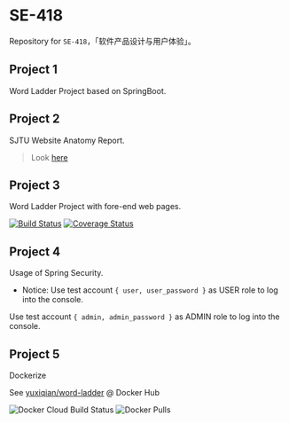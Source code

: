 # SE-418
Repository for `SE-418`，「软件产品设计与用户体验」。

## Project 1
Word Ladder Project based on SpringBoot.


## Project 2
SJTU Website Anatomy Report.

> Look [here](https://github.com/yuxiqian/SE-418/blob/master/sjtu-website-anatomy/document.md)

## Project 3
Word Ladder Project with fore-end web pages.

[![Build Status](https://travis-ci.com/yuxiqian/SE-418.svg?branch=master)](https://travis-ci.com/yuxiqian/SE-418)
[![Coverage Status](https://coveralls.io/repos/github/yuxiqian/SE-418/badge.svg?branch=master)](https://coveralls.io/github/yuxiqian/SE-418?branch=master)

## Project 4
Usage of Spring Security.

* Notice: Use test account `{ user, user_password }` as USER role to log into the console.

Use test account `{ admin, admin_password }` as ADMIN role to log into the console.

## Project 5

Dockerize

See [yuxiqian/word-ladder](https://cloud.docker.com/u/yuxiqian/repository/docker/yuxiqian/word-ladder) @ Docker Hub

![Docker Cloud Build Status](https://img.shields.io/docker/cloud/build/yuxiqian/word-ladder.svg)
![Docker Pulls](https://img.shields.io/docker/pulls/yuxiqian/word-ladder.svg)
